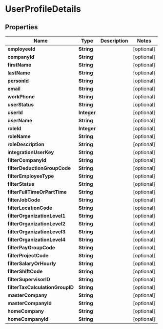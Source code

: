 

# UserProfileDetails


## Properties

| Name | Type | Description | Notes |
|------------ | ------------- | ------------- | -------------|
|**employeeId** | **String** |  |  [optional] |
|**companyId** | **String** |  |  [optional] |
|**firstName** | **String** |  |  [optional] |
|**lastName** | **String** |  |  [optional] |
|**personId** | **String** |  |  [optional] |
|**email** | **String** |  |  [optional] |
|**workPhone** | **String** |  |  [optional] |
|**userStatus** | **String** |  |  [optional] |
|**userId** | **Integer** |  |  [optional] |
|**userName** | **String** |  |  [optional] |
|**roleId** | **Integer** |  |  [optional] |
|**roleName** | **String** |  |  [optional] |
|**roleDescription** | **String** |  |  [optional] |
|**integrationUserKey** | **String** |  |  [optional] |
|**filterCompanyId** | **String** |  |  [optional] |
|**filterDeductionGroupCode** | **String** |  |  [optional] |
|**filterEmployeeType** | **String** |  |  [optional] |
|**filterStatus** | **String** |  |  [optional] |
|**filterFullTimeOrPartTime** | **String** |  |  [optional] |
|**filterJobCode** | **String** |  |  [optional] |
|**filterLocationCode** | **String** |  |  [optional] |
|**filterOrganizationLevel1** | **String** |  |  [optional] |
|**filterOrganizationLevel2** | **String** |  |  [optional] |
|**filterOrganizationLevel3** | **String** |  |  [optional] |
|**filterOrganizationLevel4** | **String** |  |  [optional] |
|**filterPayGroupCode** | **String** |  |  [optional] |
|**filterProjectCode** | **String** |  |  [optional] |
|**filterSalaryOrHourly** | **String** |  |  [optional] |
|**filterShiftCode** | **String** |  |  [optional] |
|**filterSupervisorID** | **String** |  |  [optional] |
|**filterTaxCalculationGroupID** | **String** |  |  [optional] |
|**masterCompany** | **String** |  |  [optional] |
|**masterCompanyId** | **String** |  |  [optional] |
|**homeCompany** | **String** |  |  [optional] |
|**homeCompanyId** | **String** |  |  [optional] |



